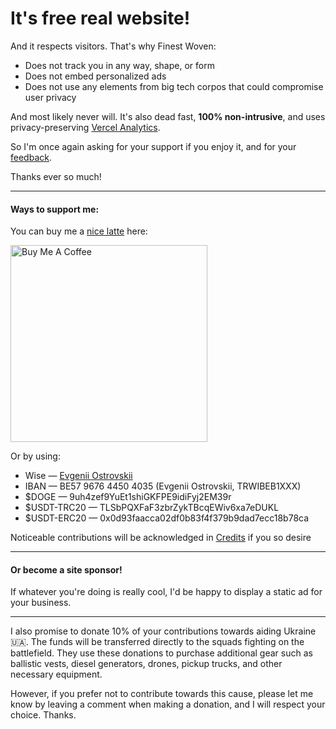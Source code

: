 # It's free real website!

And it respects visitors. That's why Finest Woven:

- Does not track you in any way, shape, or form
- Does not embed personalized ads
- Does not use any elements from big tech corpos that could compromise user privacy

And most likely never will. It's also dead fast, **100% non-intrusive**, and uses
privacy-preserving [Vercel Analytics](https://vercel.com/docs/analytics).

So I'm once again asking for your support if you enjoy it, and for
your [feedback](https://github.com/Jonathunky/everyfruitcase/issues/new?title=General%20Feedback&labels=feedback).

Thanks ever so much!

---

#### Ways to support me:

You can buy me a [nice latte](https://www.youtube.com/shorts/h75W1uhL-iQ) here:

<a href="https://www.buymeacoffee.com/jonathunky" target="_blank"><img src="/assets/buymeacoffee.png" alt="Buy Me A Coffee" style="height: auto;width: 315px;" ></a>

Or by using:

- Wise — [Evgenii Ostrovskii](https://wise.com/share/evgeniio44)
- IBAN — BE57 9676 4450 4035 (Evgenii Ostrovskii, TRWIBEB1XXX)
- \$DOGE — 9uh4zef9YuEt1shiGKFPE9idiFyj2EM39r
- \$USDT-TRC20 — TLSbPQXFaF3zbrZykTBcqEWiv6xa7eDUKL
- \$USDT-ERC20 — 0x0d93faacca02df0b83f4f379b9dad7ecc18b78ca

Noticeable contributions will be acknowledged in [Credits](about#contributors--patrons) if you so desire

---

#### Or become a site sponsor!

If whatever you're doing is really cool, I'd be happy to display a static ad for your business.

---

I also promise to donate 10% of your contributions towards aiding Ukraine 🇺🇦. The funds will be transferred directly to
the squads fighting on the battlefield. They use these donations to purchase additional gear such as ballistic vests,
diesel generators, drones, pickup trucks, and other necessary equipment.

However, if you prefer not to contribute towards this cause, please let me know by leaving a comment when making a
donation, and I will respect your choice. Thanks.
